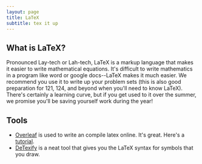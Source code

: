 ```yaml
---
layout: page
title: LaTeX
subtitle: tex it up
---
```


## What is LaTeX?
Pronounced Lay-tech or Lah-tech, LaTeX is a markup language that makes it easier to write mathematical equations. It's difficult to write mathematics in a program like word or google docs--LaTeX makes it much easier. We recommend you use it to write up your problem sets (this is also good preparation for 121, 124, and beyond when you'll need to know LaTeX). There's certainly a learning curve, but if you get used to it over the summer, we promise you'll be saving yourself work during the year!

## Tools
- [Overleaf](http://www.overleaf.com) is used to write an compile latex online. It's great. Here's a [tutorial](https://www.youtube.com/watch?v=P5EWoPOnZTU).
- [DeTexify](http://detexify.kirelabs.org/classify.html) is a neat tool that gives you the LaTeX syntax for symbols that you draw.
